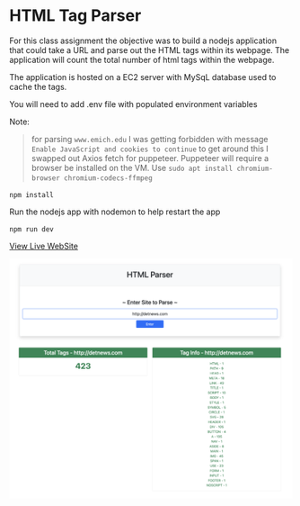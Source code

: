 # HTML Tag Parser

For this class assignment the objective was to build a nodejs application that could take a URL and parse out the HTML tags within its webpage. The application will count the total number of html tags within the webpage.

The application is hosted on a EC2 server with MySqL database used to cache the tags.

You will need to add .env file with populated environment variables

Note: 

> for parsing `www.emich.edu` I was getting forbidden with message `Enable JavaScript and cookies to continue` to get around this I swapped out Axios fetch for puppeteer. Puppeteer will require a browser be installed on the VM. Use `sudo apt install chromium-browser chromium-codecs-ffmpeg`

```
npm install
```
Run the nodejs app with nodemon to help restart the app
```
npm run dev
```
[View Live WebSite](https://thelowerorbit.com:5000)

![alt text](image.png)
